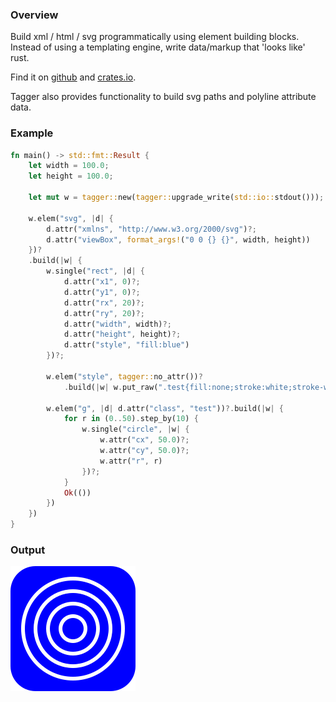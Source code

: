 ### Overview

Build xml / html / svg programmatically using element building blocks.
Instead of using a templating engine, write data/markup that 'looks like' rust.

Find it on [github](https://github.com/tiby312/tagger) and [crates.io](https://crates.io/crates/tagger).

Tagger also provides functionality to build svg paths and polyline attribute data.

### Example

```rust
fn main() -> std::fmt::Result {
    let width = 100.0;
    let height = 100.0;

    let mut w = tagger::new(tagger::upgrade_write(std::io::stdout()));

    w.elem("svg", |d| {
        d.attr("xmlns", "http://www.w3.org/2000/svg")?;
        d.attr("viewBox", format_args!("0 0 {} {}", width, height))
    })?
    .build(|w| {
        w.single("rect", |d| {
            d.attr("x1", 0)?;
            d.attr("y1", 0)?;
            d.attr("rx", 20)?;
            d.attr("ry", 20)?;
            d.attr("width", width)?;
            d.attr("height", height)?;
            d.attr("style", "fill:blue")
        })?;

        w.elem("style", tagger::no_attr())?
            .build(|w| w.put_raw(".test{fill:none;stroke:white;stroke-width:3}"))?;

        w.elem("g", |d| d.attr("class", "test"))?.build(|w| {
            for r in (0..50).step_by(10) {
                w.single("circle", |w| {
                    w.attr("cx", 50.0)?;
                    w.attr("cy", 50.0)?;
                    w.attr("r", r)
                })?;
            }
            Ok(())
        })
    })
}

```




### Output


<img src="./assets/svg_example.svg" alt="demo">
